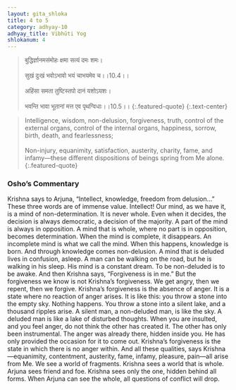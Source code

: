 ```yaml
---
layout: gita_shloka
title: 4 to 5
category: adhyay-10
adhyay_title: Vibhūti Yog
shlokanum: 4
---
```


> बुद्धिर्ज्ञानमसंमोहः क्षमा सत्यं दमः शमः।<br><br>सुखं दुःखं भवोऽभावो भयं चाभयमेव च।।10.4।।<br><br>अहिंसा समता तुष्टिस्तपो दानं यशोऽयशः।<br><br>भवन्ति भावा भूतानां मत्त एव पृथग्विधाः।।10.5।।
{:.featured-quote} 
{:.text-center}

> Intelligence, wisdom, non-delusion, forgiveness, truth, control of the external organs, control of the internal organs, happiness, sorrow, birth, death, and fearlessness;<br><br>Non-injury, equanimity, satisfaction, austerity, charity, fame, and infamy—these different dispositions of beings spring from Me alone.
{:.featured-quote}

### Osho’s Commentary
Krishna says to Arjuna, “Intellect, knowledge, freedom from delusion…” These three words are of immense value.
Intellect! Our mind, as we have it, is a mind of non-determination. It is never whole. Even when it decides, the decision is always democratic, a decision of the majority. A part of the mind is always in opposition. A mind that is whole, where no part is in opposition, becomes determination. When the mind is complete, it disappears. An incomplete mind is what we call the mind.
When this happens, knowledge is born. And through knowledge comes non-delusion. A mind that is deluded lives in confusion, asleep. A man can be walking on the road, but he is walking in his sleep. His mind is a constant dream. To be non-deluded is to be awake.
And then Krishna says, “Forgiveness is in me.” But the forgiveness we know is not Krishna’s forgiveness. We get angry, then we repent, then we forgive. Krishna’s forgiveness is the absence of anger. It is a state where no reaction of anger arises. It is like this: you throw a stone into the empty sky. Nothing happens. You throw a stone into a silent lake, and a thousand ripples arise. A silent man, a non-deluded man, is like the sky. A deluded man is like a lake of disturbed thoughts.
When you are insulted, and you feel anger, do not think the other has created it. The other has only been instrumental. The anger was already there, hidden inside you. He has only provided the occasion for it to come out. Krishna’s forgiveness is the state in which there is no anger within.
And all these qualities, says Krishna—equanimity, contentment, austerity, fame, infamy, pleasure, pain—all arise from Me. We see a world of fragments. Krishna sees a world that is whole. Arjuna sees friend and foe. Krishna sees only the one, hidden behind all forms. When Arjuna can see the whole, all questions of conflict will drop.
